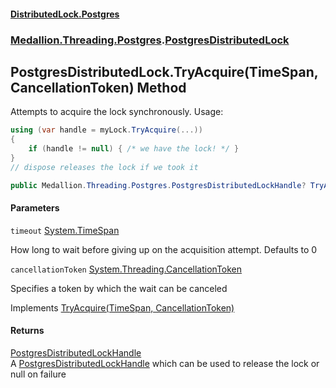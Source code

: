 #### [DistributedLock.Postgres](README.md 'README')
### [Medallion.Threading.Postgres](Medallion.Threading.Postgres.md 'Medallion.Threading.Postgres').[PostgresDistributedLock](PostgresDistributedLock.md 'Medallion.Threading.Postgres.PostgresDistributedLock')

## PostgresDistributedLock.TryAcquire(TimeSpan, CancellationToken) Method

Attempts to acquire the lock synchronously. Usage: 

```csharp
using (var handle = myLock.TryAcquire(...))
{
    if (handle != null) { /* we have the lock! */ }
}
// dispose releases the lock if we took it
```

```csharp
public Medallion.Threading.Postgres.PostgresDistributedLockHandle? TryAcquire(System.TimeSpan timeout=default(System.TimeSpan), System.Threading.CancellationToken cancellationToken=default(System.Threading.CancellationToken));
```
#### Parameters

<a name='Medallion.Threading.Postgres.PostgresDistributedLock.TryAcquire(System.TimeSpan,System.Threading.CancellationToken).timeout'></a>

`timeout` [System.TimeSpan](https://docs.microsoft.com/en-us/dotnet/api/System.TimeSpan 'System.TimeSpan')

How long to wait before giving up on the acquisition attempt. Defaults to 0

<a name='Medallion.Threading.Postgres.PostgresDistributedLock.TryAcquire(System.TimeSpan,System.Threading.CancellationToken).cancellationToken'></a>

`cancellationToken` [System.Threading.CancellationToken](https://docs.microsoft.com/en-us/dotnet/api/System.Threading.CancellationToken 'System.Threading.CancellationToken')

Specifies a token by which the wait can be canceled

Implements [TryAcquire(TimeSpan, CancellationToken)](https://github.com/madelson/DistributedLock/tree/default-documentation/docs/api/DistributedLock.Core/IDistributedLock.TryAcquire.GcM73KNvUAY5aoOOhgln1g.md 'Medallion.Threading.IDistributedLock.TryAcquire(System.TimeSpan,System.Threading.CancellationToken)')

#### Returns
[PostgresDistributedLockHandle](PostgresDistributedLockHandle.md 'Medallion.Threading.Postgres.PostgresDistributedLockHandle')  
A [PostgresDistributedLockHandle](PostgresDistributedLockHandle.md 'Medallion.Threading.Postgres.PostgresDistributedLockHandle') which can be used to release the lock or null on failure
